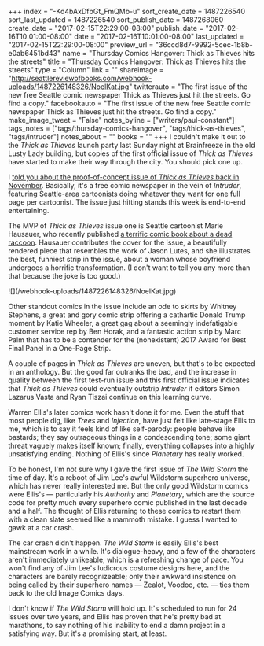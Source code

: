 +++
index = "-Kd4bAxDfbGt_FmQMb-u"
sort_create_date = 1487226540
sort_last_updated = 1487226540
sort_publish_date = 1487268060
create_date = "2017-02-15T22:29:00-08:00"
publish_date = "2017-02-16T10:01:00-08:00"
date = "2017-02-16T10:01:00-08:00"
last_updated = "2017-02-15T22:29:00-08:00"
preview_url = "36ccd8d7-9992-5cec-1b8b-e0ab6451bd43"
name = "Thursday Comics Hangover: Thick as Thieves hits the streets"
title = "Thursday Comics Hangover: Thick as Thieves hits the streets"
type = "Column"
link = ""
shareimage = "http://seattlereviewofbooks.com/webhook-uploads/1487226148326/NoelKat.jpg"
twitterauto = "The first issue of the new free Seattle comic newspaper Thick as Thieves just hit the streets. Go find a copy."
facebookauto = "The first issue of the new free Seattle comic newspaper Thick as Thieves just hit the streets. Go find a copy."
make_image_tweet = "False"
notes_byline = ["writers/paul-constant"]
tags_notes = ["tags/thursday-comics-hangover", "tags/thick-as-thieves", "tags/intruder"]
notes_about = ""
books = ""
+++
I couldn't make it out to the *Thick as Thieves* launch party last Sunday night at Brainfreeze in the old Lusty Lady building, but copies of the first official issue of *Thick as Thieves* have started to make their way through the city. You should pick one up.

I [told you about the proof-of-concept issue of *Thick as Thieves* back in November](http://www.seattlereviewofbooks.com/notes/2016/11/03/can-the-intruder-community-remain-as-thick-as-thieves/). Basically, it's a free comic newspaper in the vein of *Intruder*, featuring Seattle-area cartoonists doing whatever they want for one full page per cartoonist. The issue just hitting stands this week is end-to-end entertaining.

The MVP of *Thick as Thieves* issue one is Seattle cartoonist Marie Hausauer, who recently published [a terrific comic book about a dead raccoon](http://www.seattlereviewofbooks.com/notes/2016/12/08/thursday-comics-hangover-the-dead-mammal/). Hausauer contributes the cover for the issue, a beautifully rendered piece that resembles the work of Jason Lutes, and she illustrates the best, funniest strip in the issue, about a woman whose boyfriend undergoes a horrific transformation. (I don't want to tell you any more than that because the joke is too good.)

<p class="image-left">![](/webhook-uploads/1487226148326/NoelKat.jpg)</p>

Other standout comics in the issue include an ode to skirts by Whitney Stephens, a great and gory comic strip offering a cathartic Donald Trump moment by Katie Wheeler, a great gag about a seemingly indefatigable customer service rep by Ben Horak, and a fantastic action strip by Marc Palm that has to be a contender for the (nonexistent) 2017 Award for Best Final Panel in a One-Page Strip.

A couple of pages in *Thick as Thieves* are uneven, but that's to be expected in an anthology. But the good far outranks the bad, and the increase in quality between the first test-run issue and this first official issue indicates that *Thick as Thieves* could eventually outstrip *Intruder* if editors Simon Lazarus Vasta and Ryan Tiszai continue on this learning curve.

<div class="break"></div>

Warren Ellis's later comics work hasn't done it for me. Even the stuff that most people dig, like *Trees* and *Injection*, have just felt like late-stage Ellis to me, which is to say it feels kind of like self-parody: people behave like bastards; they say outrageous things in a condescending tone; some giant threat vaguely makes itself known; finally, everything collapses into a highly unsatisfying ending. Nothing of Ellis's since *Planetary* has really worked.

To be honest, I'm not sure why I gave the first issue of *The Wild Storm* the time of day. It's a reboot of Jim Lee's awful Wildstorm superhero universe, which has never really interested me. But the only good Wildstorm comics were Ellis's — particularly his *Authority* and *Planetary*, which are the source code for pretty much every superhero comic published in the last decade and a half. The thought of Ellis returning to these comics to restart them with a clean slate seemed like a mammoth mistake. I guess I wanted to gawk at a car crash.

The car crash didn't happen. *The Wild Storm* is easily Ellis's best mainstream work in a while. It's dialogue-heavy, and a few of the characters aren't immediately unlikeable, which is a refreshing change of pace. You won't find any of Jim Lee's ludicrous costume designs here, and the characters are barely recognizeable; only their awkward insistence on being called by their superhero names — Zealot, Voodoo, etc. — ties them back to the old Image Comics days.

I don't know if *The Wild Storm* will hold up. It's scheduled to run for 24 issues over two years, and Ellis has proven that he's pretty bad at marathons, to say nothing of his inability to end a damn project in a satisfying way. But it's a promising start, at least.